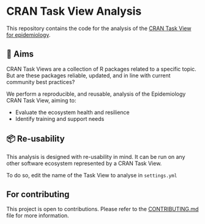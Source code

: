 # CRAN Task View Analysis

This repository contains the code for the analysis of the [CRAN Task View for epidemiology](https://github.com/cran-task-views/Epidemiology).

## 🎯 Aims

CRAN Task Views are a collection of R packages related to a specific topic.
But are these packages reliable, updated, and in line with current community best practices?

We perform a reproducible, and reusable, analysis of the Epidemiology CRAN Task View, aiming to:

  - Evaluate the ecosystem health and resilience
  - Identify training and support needs

## 📦 Re-usability

This analysis is designed with re-usability in mind. It can be run on any other software ecosystem represented by a CRAN Task View.

To do so, edit the name of the Task View to analyse in `settings.yml`

## For contributing

This project is open to contributions. Please refer to the [CONTRIBUTING.md](CONTRIBUTING.md) file for more information.
